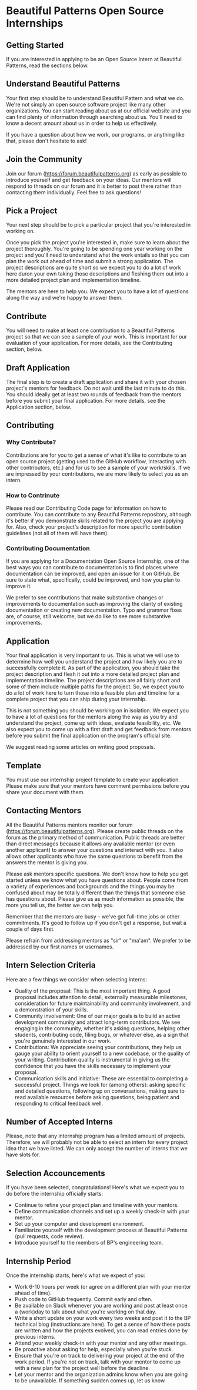 # Beautiful Patterns Open Source Internships

## Getting Started
If you are interested in applying to be an Open Source Intern at Beautiful Patterns, read the sections below.

## Understand Beautiful Patterns
Your first step should be to understand Beautiful Pattern and what we do. We're not simply an open source software project like many other organizations. You can start reading about us at our official website and you can find plenty of information through searching about us. You'll need to know a decent amount about us in order to help us effectively.

If you have a question about how we work, our programs, or anything like that, please don't hesitate to ask!

## Join the Community
Join our forum (https://forum.beautifulpatterns.org) as early as possible to introduce yourself and get feedback on your ideas. Our mentors will respond to threads on our forum and it is better to post there rather than contacting them individually. Feel free to ask questions!

## Pick a Project
Your next step should be to pick a particular project that you're interested in working on. 

Once you pick the project you're interested in, make sure to learn about the project thoroughly. You're going to be spending one year working on the project and you'll need to understand what the work entails so that you can plan the work out ahead of time and submit a strong application. The project descriptions are quite short so we expect you to do a lot of work here duron your own taking those descriptions and fleshing them out into a more detailed project plan and implementation timeline.

The mentors are here to help you. We expect you to have a lot of questions along the way and we're happy to answer them.

## Contribute
You will need to make at least one contribution to a Beautiful Patterns project so that we can see a sample of your work. This is important for our evaluation of your application. For more details, see the Contributing section, below.

## Draft Application
The final step is to create a draft application and share it with your chosen project's mentors for feedback. Do not wait until the last minute to do this. You should ideally get at least two rounds of feedback from the mentors before you submit your final application. For more details, see the Application section, below.

## Contributing 

### Why Contribute?
Contributions are for you to get a sense of what it's like to contribute to an open source project (getting used to the GitHub workflow, interacting with other contributors, etc.) and for us to see a sample of your work/skills. If we are impressed by your contributions, we are more likely to select you as an intern.

### How to Contrinute
Please read our Contributing Code page for information on how to contribute. You can contribute to any Beautiful Patterns repository, although it's better if you demonstrate skills related to the project you are applying for. Also, check your project's description for more specific contribution guidelines (not all of them will have them).

### Contributing Documentation
If you are applying for a Documentation Open Source Internship, one of the best ways you can contribute to documentation is to find places where documentation can be improved, and open an issue for it on GitHub. Be sure to state what, specifically, could be improved, and how you plan to improve it.

We prefer to see contributions that make substantive changes or improvements to documentation such as improving the clarity of existing documentation or creating new documentation. Typo and grammar fixes are, of course, still welcome, but we do like to see more substantive improvements.

## Application 
Your final application is very important to us. This is what we will use to determine how well you understand the project and how likely you are to successfully complete it. As part of the application, you should take the project description and flesh it out into a more detailed project plan and implementation timeline. The project descriptions are all fairly short and some of them include multiple paths for the project. So, we expect you to do a lot of work here to turn those into a feasible plan and timeline for a complete project that you can ship during your internship.

This is not something you should be working on in isolation. We expect you to have a lot of questions for the mentors along the way as you try and understand the project, come up with ideas, evaluate feasibility, etc. We also expect you to come up with a first draft and get feedback from mentors before you submit the final application on the program's official site.

We suggest reading some articles on writing good proposals. 

## Template 
You must use our internship project template to create your application. Please make sure that your mentors have comment permissions before you share your document with them.

## Contacting Mentors
All the Beautiful Patterns mentors monitor our forum (https://forum.beautifulpatterns.org). Please create public threads on the forum as the primary method of communication. Public threads are better than direct messages because it allows any available mentor (or even another applicant) to answer your questions and interact with you. It also allows other applicants who have the same questions to benefit from the answers the mentor is giving you.

Please ask mentors specific questions. We don't know how to help you get started unless we know what you have questions about. People come from a variety of experiences and backgrounds and the things you may be confused about may be totally different than the things that someone else has questions about. Please give us as much information as possible, the more you tell us, the better we can help you.

Remember that the mentors are busy – we've got full-time jobs or other commitments. It's good to follow up if you don't get a response, but wait a couple of days first.

Please refrain from addressing mentors as "sir" or "ma'am". We prefer to be addressed by our first names or usernames.


## Intern Selection Criteria
Here are a few things we consider when selecting interns:

* Quality of the proposal: This is the most important thing. A good proposal includes attention to detail, externally measurable milestones, consideration for future maintainability and community involvement, and a demonstration of your skills.
* Community involvement: One of our major goals is to build an active development community and attract long-term contributors. We see engaging in the community, whether it's asking questions, helping other students, contributing code, filing bugs, or whatever else, as a sign that you're genuinely interested in our work.
* Contributions: We appreciate seeing your contributions, they help us gauge your ability to orient yourself to a new codebase, or the quality of your writing. Contribution quality is instrumental in giving us the confidence that you have the skills necessary to implement your proposal.
* Communication skills and initiative: These are essential to completing a successful project. Things we look for (among others): asking specific and detailed questions, following up on conversations, making sure to read available resources before asking questions, being patient and responding to critical feedback well.

## Number of Accepted Interns
Please, note that any internship program has a limited amount of projects. Therefore, we will probably not be able to select an intern for every project idea that we have listed. We can only accept the number of interns that we have slots for.

## Selection Accouncements
If you have been selected, congratulations! Here's what we expect you to do before the internship officially starts:

* Continue to refine your project plan and timeline with your mentors.
* Define communication channels and set up a weekly check-in with your mentor.
* Set up your computer and development environment.
* Familiarize yourself with the development process at Beautiful Patterns (pull requests, code review).
* Introduce yourself to the members of BP's engineering team.

## Internship Period
Once the internship starts, here's what we expect of you:

* Work 6-10 hours per week (or agree on a different plan with your mentor ahead of time).
* Push code to GitHub frequently. Commit early and often.
* Be available on Slack whenever you are working and post at least once a (work)day to talk about what you're working on that day.
* Write a short update on your work every two weeks and post it to the BP technical blog (instructions are here). To get a sense of how these posts are written and how the projects evolved, you can read entries done by previous interns.
* Attend your weekly check-in with your mentor and any other meetings.
* Be proactive about asking for help, especially when you're stuck.
* Ensure that you're on track to delivering your project at the end of the work period. If you're not on track, talk with your mentor to come up with a new plan for the project well before the deadline.
* Let your mentor and the organization admins know when you are going to be unavailable. If something sudden comes up, let us know.
